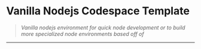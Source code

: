 # Vanilla Nodejs Codespace Template

> *Vanilla nodejs environment for quick node development or to build more specialized node environments based off of*

---
